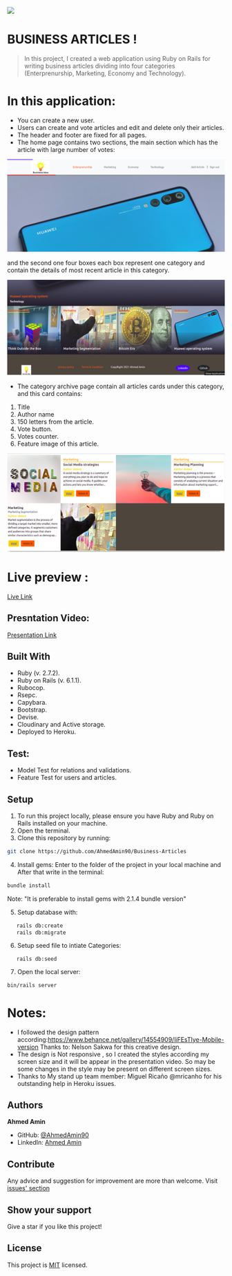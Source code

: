 ![](https://img.shields.io/badge/Microverse-blueviolet)
#  BUSINESS ARTICLES !
 
> In this project, I created a web application using Ruby on Rails for writing business articles dividing into four categories (Enterprenurship, Marketing, Economy and Technology).
# In this application:
- You can create a new user.
- Users can create and vote articles and edit and delete only their articles.
- The header and footer are fixed for all pages.
- The home page contains two sections, the main section which has the article with large number of votes:

<img src="./imgs/homepage-1.png">

and the second one four boxes each box represent one category and contain the details of most recent article in this category.

<img src="./imgs/homepage-2.png">

- The category archive page contain all articles cards under this category, and this card contains:
1. Title
2. Author name
3. 150 letters from the article.
4. Vote button.
5. Votes counter.
6. Feature image of this article.


<img src="./imgs/archive.png">


# Live preview :

[Live Link](https://gentle-taiga-48607.herokuapp.com/)


## Presntation Video:

[Presentation Link](https://www.loom.com/share/59b96d70737441db83810f1dfd60da12)


## Built With
- Ruby (v. 2.7.2).
- Ruby on Rails (v. 6.1.1).
- Rubocop.
- Rsepc.
- Capybara.
- Bootstrap.
- Devise.
- Cloudinary and Active storage.
- Deployed to Heroku.

## Test:
- Model Test for relations and validations.
- Feature Test for users and articles.
 
## Setup

1. To run this project locally, please ensure you have Ruby and Ruby on Rails installed on your machine.
2. Open the terminal.
3. Clone this repository by running:

```bash
git clone https://github.com/AhmedAmin90/Business-Articles
```

4. Install gems: Enter to the folder of the project in your local machine and After that write in the terminal: 

```bash
bundle install
```
Note: "It is preferable to install gems with 2.1.4 bundle version"

5. Setup database with:

```
   rails db:create
   rails db:migrate
```

6. Setup seed file to intiate Categories:

```
   rails db:seed
```

7. Open the local server:

```bash
bin/rails server
```

# Notes:
- I followed the design pattern according:https://www.behance.net/gallery/14554909/liFEsTlye-Mobile-version
  Thanks to: Nelson Sakwa  for this creative design.
- The design is Not responsive , so I created the styles according my screen size and it will be appear in the presentation video. So may be some changes in the style may be present on different screen sizes.
- Thanks to My stand up team member: Miguel Ricaño @mricanho for his outstanding help in Heroku issues.


## Authors

**Ahmed Amin** 
- GitHub: [@AhmedAmin90](https://github.com/AhmedAmin90)
- LinkedIn: [Ahmed Amin](https://www.linkedin.com/in/web-developer/)



## Contribute
Any advice and suggestion for improvement are more than welcome.
Visit [issues' section](https://github.com/AhmedAmin90/Business-Articles/issues)

## Show your support
Give a star if you like this project!

## License
<p>This project is <a href="./LICENSE">MIT</a> licensed.</p>


